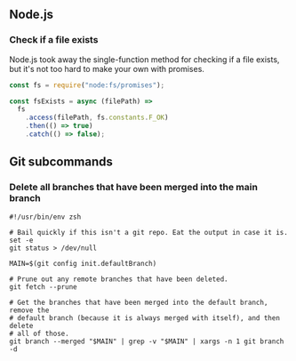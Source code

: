## Node.js

### Check if a file exists

Node.js took away the single-function method for checking if a file
exists, but it's not too hard to make your own with promises.

```javascript
const fs = require("node:fs/promises");

const fsExists = async (filePath) =>
  fs
    .access(filePath, fs.constants.F_OK)
    .then(() => true)
    .catch(() => false);
```

## Git subcommands

### Delete all branches that have been merged into the main branch

```shell
#!/usr/bin/env zsh

# Bail quickly if this isn't a git repo. Eat the output in case it is.
set -e
git status > /dev/null

MAIN=$(git config init.defaultBranch)

# Prune out any remote branches that have been deleted.
git fetch --prune

# Get the branches that have been merged into the default branch, remove the
# default branch (because it is always merged with itself), and then delete
# all of those.
git branch --merged "$MAIN" | grep -v "$MAIN" | xargs -n 1 git branch -d
```
